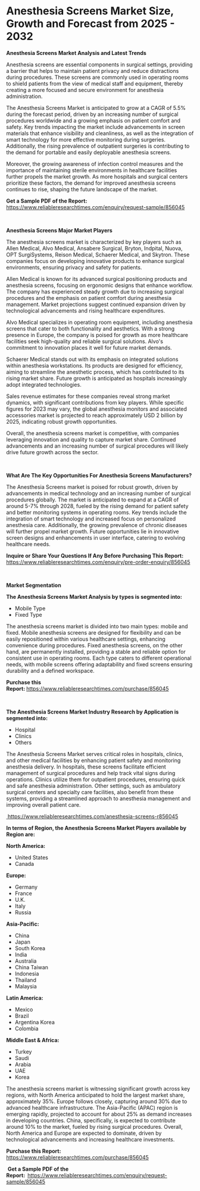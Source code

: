 <p><h1>Anesthesia Screens Market Size, Growth and Forecast from 2025 - 2032</h1></p><p><strong>Anesthesia Screens Market Analysis and Latest Trends</strong></p>
<p><p>Anesthesia screens are essential components in surgical settings, providing a barrier that helps to maintain patient privacy and reduce distractions during procedures. These screens are commonly used in operating rooms to shield patients from the view of medical staff and equipment, thereby creating a more focused and secure environment for anesthesia administration. </p><p>The Anesthesia Screens Market is anticipated to grow at a CAGR of 5.5% during the forecast period, driven by an increasing number of surgical procedures worldwide and a growing emphasis on patient comfort and safety. Key trends impacting the market include advancements in screen materials that enhance visibility and cleanliness, as well as the integration of smart technology for more effective monitoring during surgeries. Additionally, the rising prevalence of outpatient surgeries is contributing to the demand for portable and easily deployable anesthesia screens. </p><p>Moreover, the growing awareness of infection control measures and the importance of maintaining sterile environments in healthcare facilities further propels the market growth. As more hospitals and surgical centers prioritize these factors, the demand for improved anesthesia screens continues to rise, shaping the future landscape of the market.</p></p>
<p><strong>Get a Sample PDF of the Report:&nbsp;</strong> <a href="https://www.reliableresearchtimes.com/enquiry/request-sample/856045?utm_campaign=3565&utm_medium=2&utm_source=Github&utm_content=ia&utm_term=13042025&utm_id=anesthesia-screens">https://www.reliableresearchtimes.com/enquiry/request-sample/856045</a></p>
<p>&nbsp;</p>
<p><strong>Anesthesia Screens Major Market Players</strong></p>
<p><p>The anesthesia screens market is characterized by key players such as Allen Medical, Alvo Medical, Ansabere Surgical, Bryton, Indpital, Nuova, OPT SurgiSystems, Reison Medical, Schaerer Medical, and Skytron. These companies focus on developing innovative products to enhance surgical environments, ensuring privacy and safety for patients.</p><p>Allen Medical is known for its advanced surgical positioning products and anesthesia screens, focusing on ergonomic designs that enhance workflow. The company has experienced steady growth due to increasing surgical procedures and the emphasis on patient comfort during anesthesia management. Market projections suggest continued expansion driven by technological advancements and rising healthcare expenditures.</p><p>Alvo Medical specializes in operating room equipment, including anesthesia screens that cater to both functionality and aesthetics. With a strong presence in Europe, the company is poised for growth as more healthcare facilities seek high-quality and reliable surgical solutions. Alvo's commitment to innovation places it well for future market demands.</p><p>Schaerer Medical stands out with its emphasis on integrated solutions within anesthesia workstations. Its products are designed for efficiency, aiming to streamline the anesthetic process, which has contributed to its rising market share. Future growth is anticipated as hospitals increasingly adopt integrated technologies.</p><p>Sales revenue estimates for these companies reveal strong market dynamics, with significant contributions from key players. While specific figures for 2023 may vary, the global anesthesia monitors and associated accessories market is projected to reach approximately USD 2 billion by 2025, indicating robust growth opportunities.</p><p>Overall, the anesthesia screens market is competitive, with companies leveraging innovation and quality to capture market share. Continued advancements and an increasing number of surgical procedures will likely drive future growth across the sector.</p></p>
<p>&nbsp;</p>
<p><strong>What Are The Key Opportunities For Anesthesia Screens Manufacturers?</strong></p>
<p><p>The Anesthesia Screens market is poised for robust growth, driven by advancements in medical technology and an increasing number of surgical procedures globally. The market is anticipated to expand at a CAGR of around 5-7% through 2028, fueled by the rising demand for patient safety and better monitoring systems in operating rooms. Key trends include the integration of smart technology and increased focus on personalized anesthesia care. Additionally, the growing prevalence of chronic diseases will further propel market growth. Future opportunities lie in innovative screen designs and enhancements in user interface, catering to evolving healthcare needs.</p></p>
<p><strong>Inquire or Share Your Questions If Any Before Purchasing This Report:</strong> <a href="https://www.reliableresearchtimes.com/enquiry/pre-order-enquiry/856045?utm_campaign=3565&utm_medium=2&utm_source=Github&utm_content=ia&utm_term=13042025&utm_id=anesthesia-screens">https://www.reliableresearchtimes.com/enquiry/pre-order-enquiry/856045</a></p>
<p>&nbsp;</p>
<p><strong>Market Segmentation</strong></p>
<p><strong>The Anesthesia Screens Market Analysis by types is segmented into:</strong></p>
<p><ul><li>Mobile Type</li><li>Fixed Type</li></ul></p>
<p><p>The anesthesia screens market is divided into two main types: mobile and fixed. Mobile anesthesia screens are designed for flexibility and can be easily repositioned within various healthcare settings, enhancing convenience during procedures. Fixed anesthesia screens, on the other hand, are permanently installed, providing a stable and reliable option for consistent use in operating rooms. Each type caters to different operational needs, with mobile screens offering adaptability and fixed screens ensuring durability and a defined workspace.</p></p>
<p><strong>Purchase this Report:&nbsp;</strong><a href="https://www.reliableresearchtimes.com/purchase/856045?utm_campaign=3565&utm_medium=2&utm_source=Github&utm_content=ia&utm_term=13042025&utm_id=anesthesia-screens">https://www.reliableresearchtimes.com/purchase/856045</a></p>
<p>&nbsp;</p>
<p><strong>The Anesthesia Screens Market Industry Research by Application is segmented into:</strong></p>
<p><ul><li>Hospital</li><li>Clinics</li><li>Others</li></ul></p>
<p><p>The Anesthesia Screens Market serves critical roles in hospitals, clinics, and other medical facilities by enhancing patient safety and monitoring anesthesia delivery. In hospitals, these screens facilitate efficient management of surgical procedures and help track vital signs during operations. Clinics utilize them for outpatient procedures, ensuring quick and safe anesthesia administration. Other settings, such as ambulatory surgical centers and specialty care facilities, also benefit from these systems, providing a streamlined approach to anesthesia management and improving overall patient care.</p></p>
<p><a href="https://www.reliableresearchtimes.com/anesthesia-screens-r856045?utm_campaign=3565&utm_medium=2&utm_source=Github&utm_content=ia&utm_term=13042025&utm_id=anesthesia-screens">&nbsp;https://www.reliableresearchtimes.com/anesthesia-screens-r856045</a></p>
<p><strong>In terms of Region, the Anesthesia Screens Market Players available by Region are:</strong></p>
<p>
    <p> <strong> North America: </strong>
        <ul>
            <li>United States</li>
            <li>Canada</li>
        </ul>
        </p> 
    <p> <strong> Europe: </strong>
        <ul>
            <li>Germany</li>
            <li>France</li>
            <li>U.K.</li>
            <li>Italy</li>
            <li>Russia</li>
        </ul>
        </p> 
    <p> <strong> Asia-Pacific: </strong>
        <ul>
            <li>China</li>
            <li>Japan</li>
            <li>South Korea</li>
            <li>India</li>
            <li>Australia</li>
            <li>China Taiwan</li>
            <li>Indonesia</li>
            <li>Thailand</li>
            <li>Malaysia</li>
        </ul>
        </p> 
    <p> <strong> Latin America: </strong>
        <ul>
            <li>Mexico</li>
            <li>Brazil</li>
            <li>Argentina Korea</li>
            <li>Colombia</li>
        </ul>
        </p> 
    <p> <strong> Middle East & Africa: </strong>
        <ul>
            <li>Turkey</li>
            <li>Saudi</li>
            <li>Arabia</li>
            <li>UAE</li>
            <li>Korea</li>
        </ul>
    </p>
    </p>
<p><p>The anesthesia screens market is witnessing significant growth across key regions, with North America anticipated to hold the largest market share, approximately 35%. Europe follows closely, capturing around 30% due to advanced healthcare infrastructure. The Asia-Pacific (APAC) region is emerging rapidly, projected to account for about 25% as demand increases in developing countries. China, specifically, is expected to contribute around 10% to the market, fueled by rising surgical procedures. Overall, North America and Europe are expected to dominate, driven by technological advancements and increasing healthcare investments.</p></p>
<p><strong>Purchase this Report: </strong><a href="https://www.reliableresearchtimes.com/purchase/856045?utm_campaign=3565&utm_medium=2&utm_source=Github&utm_content=ia&utm_term=13042025&utm_id=anesthesia-screens">https://www.reliableresearchtimes.com/purchase/856045</a></p>
<p>&nbsp;<strong>Get a Sample PDF of the Report:&nbsp;&nbsp;</strong><a href="https://www.reliableresearchtimes.com/enquiry/request-sample/856045?utm_campaign=3565&utm_medium=2&utm_source=Github&utm_content=ia&utm_term=13042025&utm_id=anesthesia-screens">https://www.reliableresearchtimes.com/enquiry/request-sample/856045</a></p>
<p><strong></strong></p>
<p><p></p><p></p><p></p></p>
